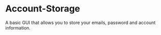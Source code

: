 # Account-Storage
A basic GUI that allows you to store your emails, password and account information.